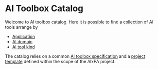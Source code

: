# AI Toolbox Catalog

Welcome to AI toolbox catalog. Here it is possible to find a collection of AI tools arrange by

- [Application](./catalog/app_list.md)
- [AI domain](./catalog/ai_list.md)
- [AI tool kind](./catalog/kind_list.md)

The catalog relies on a common [AI toolbox specification](SPEC.md) and a [project template](PROJECT.md) defined within the scope of the AIxPA project.